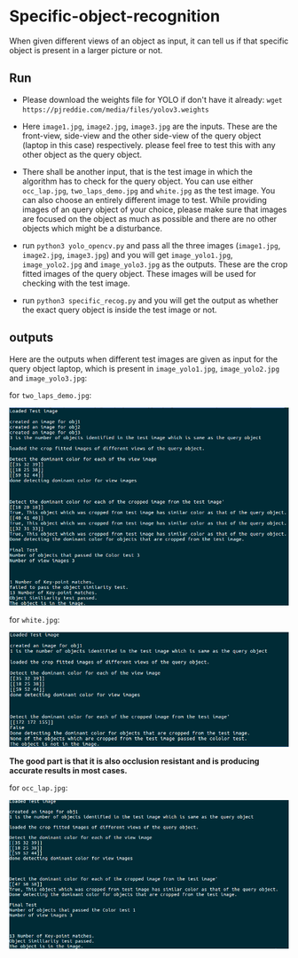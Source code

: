 # Specific-object-recognition
When given different views of an object as input, it can tell us if that specific object is present in a larger picture or not.

## Run
- Please download the weights file for YOLO if don't have it already:
  `wget https://pjreddie.com/media/files/yolov3.weights`
- Here `image1.jpg`, `image2.jpg`, `image3.jpg` are the inputs. These are the front-view, side-view and the other side-view of the query object (laptop in this case) respectively. please feel free to test this with any other object as the query object.

- There shall be another input, that is the test image in which the algorithm has to check for the query object. You can use either `occ_lap.jpg`, `two_laps_demo.jpg` and `white.jpg` as the test image. You can also choose an entirely different image to test. While providing images of an query object of your choice, please make sure that images are focused on the object as much as possible and there are no other objects which might be a disturbance.
- run `python3 yolo_opencv.py` and pass all the three images (`image1.jpg`, `image2.jpg`, `image3.jpg`) and you will get `image_yolo1.jpg`, `image_yolo2.jpg` and `image_yolo3.jpg` as the outputs. These are the crop fitted images of the query object. These images will be used for checking with the test image.
- run `python3 specific_recog.py` and you will get the output as whether the exact query object is inside the test image or not.

## outputs

Here are the outputs when different test images are given as input for the query object laptop, which is present in `image_yolo1.jpg`, `image_yolo2.jpg` and `image_yolo3.jpg`:

for `two_laps_demo.jpg`:

![output_two_laps_demo](https://github.com/nvinayvarma189/Specific-object-recognition/blob/master/output_imgs/output_two_laps_demo.png)

for `white.jpg`:

![output_white](https://github.com/nvinayvarma189/Specific-object-recognition/blob/master/output_imgs/output_white.png)

**The good part is that it is also occlusion resistant and is producing accurate results in most cases.**

for `occ_lap.jpg`:

![output_occ_lap](https://github.com/nvinayvarma189/Specific-object-recognition/blob/master/output_imgs/output_occ_lap.png)
